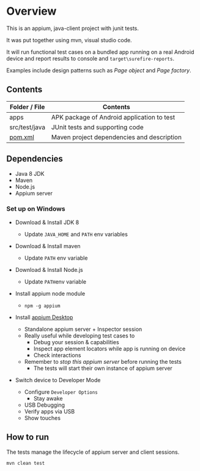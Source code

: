 # Overview

This is an appium, java-client project with junit tests.

It was put together using mvn, visual studio code.

It will run functional test cases on a bundled app running on a real Android device and report results to console and `target\surefire-reports`.


Examples include design patterns such as *Page object* and *Page factory*.


## Contents


| **Folder / File**                    | **Contents** |
| ---                           | ---          |
|   apps |   APK package of Android application to test      |
|   src/test/java               |    JUnit tests and supporting code     |
|   [pom.xml](pom.xml)               |    Maven project dependencies and description     |


## Dependencies

- Java 8 JDK
- Maven
- Node.js
- Appium server

### Set up on Windows

- Download & Install JDK 8
    - Update `JAVA_HOME` and `PATH` env variables
- Download & Install maven
    - Update `PATH` env variable
- Download & Install Node.js
    - Update `PATH`env variable
- Install appium node module
    - `npm -g appium`
- Install [appium Desktop](http://appium.io/downloads.html)
    - Standalone appium server + Inspector session
    - Really useful while developing test cases to 
        - Debug your session & capabilities
        - Inspect app element locators while app is running on device
        - Check interactions
    - Remember to *stop this appium server* before running the tests
        - The tests will start their own instance of appium server

- Switch device to Developer Mode
    - Configure `Developer Options`
        - Stay awake
	- USB Debugging
	- Verify apps via USB
	- Show touches


## How to run

The tests manage the lifecycle of appium server and client sessions.

`mvn clean test`

